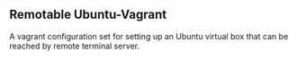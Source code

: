 ## Remotable Ubuntu-Vagrant

A vagrant configuration set for setting up an Ubuntu virtual box that can be reached by remote terminal server.
